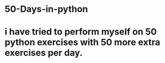 # 50-Days-in-python
# i have tried to perform myself on 50 python exercises with 50 more extra exercises per day. 
